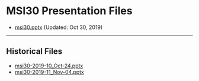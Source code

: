 <!--
This is a machine generated file, and should not be edited, as it will be overwritten with future updates.
-->

# MSI30 Presentation Files

- [msi30.pptx](https://globaleventcdn.blob.core.windows.net/assets/msi/msi30/msi30.pptx) (Updated: Oct 30, 2019)
---
## Historical Files
- [msi30-2019-10_Oct-24.pptx](https://globaleventcdn.blob.core.windows.net/assets/msi/msi30/msi30-2019-10_Oct-24.pptx)
- [msi30-2019-11_Nov-04.pptx](https://globaleventcdn.blob.core.windows.net/assets/msi/msi30/msi30-2019-11_Nov-04.pptx)


